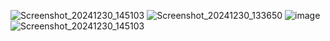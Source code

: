![Screenshot_20241230_145103](https://github.com/user-attachments/assets/0828a960-7982-45f5-b33b-e906b05a3386)
![Screenshot_20241230_133650](https://github.com/user-attachments/assets/300ae896-0d8c-4d02-ab7c-e61064a12e6d)
![image](https://github.com/user-attachments/assets/9be26091-7d0d-4bac-b935-198656c077a7)
![Screenshot_20241230_145103](https://github.com/user-attachments/assets/2d76f45d-13fb-4e4a-bd7f-003f4d4d287e)
